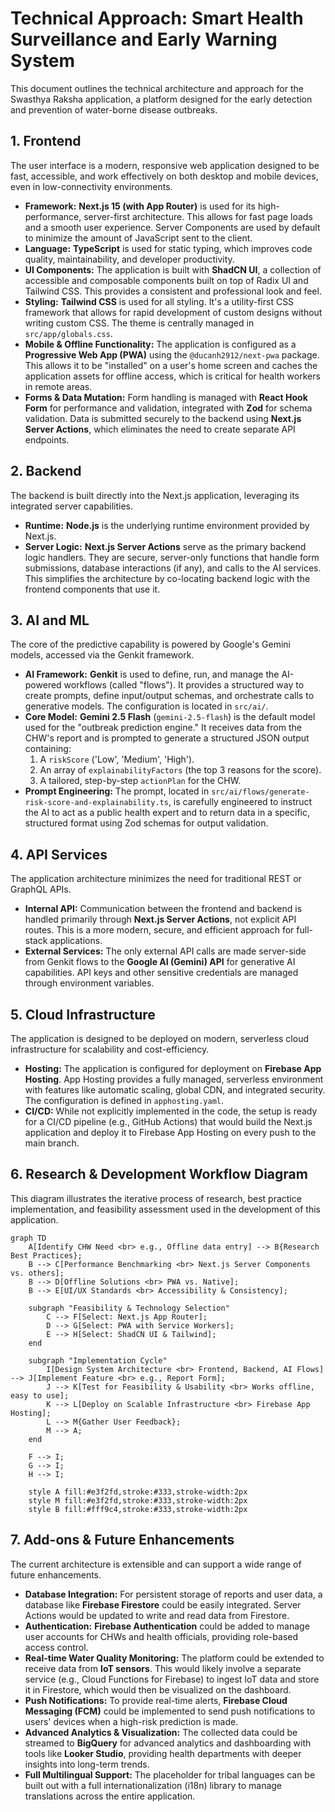 # Technical Approach: Smart Health Surveillance and Early Warning System

This document outlines the technical architecture and approach for the Swasthya Raksha application, a platform designed for the early detection and prevention of water-borne disease outbreaks.

## 1. Frontend

The user interface is a modern, responsive web application designed to be fast, accessible, and work effectively on both desktop and mobile devices, even in low-connectivity environments.

- **Framework:** **Next.js 15 (with App Router)** is used for its high-performance, server-first architecture. This allows for fast page loads and a smooth user experience. Server Components are used by default to minimize the amount of JavaScript sent to the client.
- **Language:** **TypeScript** is used for static typing, which improves code quality, maintainability, and developer productivity.
- **UI Components:** The application is built with **ShadCN UI**, a collection of accessible and composable components built on top of Radix UI and Tailwind CSS. This provides a consistent and professional look and feel.
- **Styling:** **Tailwind CSS** is used for all styling. It's a utility-first CSS framework that allows for rapid development of custom designs without writing custom CSS. The theme is centrally managed in `src/app/globals.css`.
- **Mobile & Offline Functionality:** The application is configured as a **Progressive Web App (PWA)** using the `@ducanh2912/next-pwa` package. This allows it to be "installed" on a user's home screen and caches the application assets for offline access, which is critical for health workers in remote areas.
- **Forms & Data Mutation:** Form handling is managed with **React Hook Form** for performance and validation, integrated with **Zod** for schema validation. Data is submitted securely to the backend using **Next.js Server Actions**, which eliminates the need to create separate API endpoints.

## 2. Backend

The backend is built directly into the Next.js application, leveraging its integrated server capabilities.

- **Runtime:** **Node.js** is the underlying runtime environment provided by Next.js.
- **Server Logic:** **Next.js Server Actions** serve as the primary backend logic handlers. They are secure, server-only functions that handle form submissions, database interactions (if any), and calls to the AI services. This simplifies the architecture by co-locating backend logic with the frontend components that use it.

## 3. AI and ML

The core of the predictive capability is powered by Google's Gemini models, accessed via the Genkit framework.

- **AI Framework:** **Genkit** is used to define, run, and manage the AI-powered workflows (called "flows"). It provides a structured way to create prompts, define input/output schemas, and orchestrate calls to generative models. The configuration is located in `src/ai/`.
- **Core Model:** **Gemini 2.5 Flash** (`gemini-2.5-flash`) is the default model used for the "outbreak prediction engine." It receives data from the CHW's report and is prompted to generate a structured JSON output containing:
    1.  A `riskScore` ('Low', 'Medium', 'High').
    2.  An array of `explainabilityFactors` (the top 3 reasons for the score).
    3.  A tailored, step-by-step `actionPlan` for the CHW.
- **Prompt Engineering:** The prompt, located in `src/ai/flows/generate-risk-score-and-explainability.ts`, is carefully engineered to instruct the AI to act as a public health expert and to return data in a specific, structured format using Zod schemas for output validation.

## 4. API Services

The application architecture minimizes the need for traditional REST or GraphQL APIs.

- **Internal API:** Communication between the frontend and backend is handled primarily through **Next.js Server Actions**, not explicit API routes. This is a more modern, secure, and efficient approach for full-stack applications.
- **External Services:** The only external API calls are made server-side from Genkit flows to the **Google AI (Gemini) API** for generative AI capabilities. API keys and other sensitive credentials are managed through environment variables.

## 5. Cloud Infrastructure

The application is designed to be deployed on modern, serverless cloud infrastructure for scalability and cost-efficiency.

- **Hosting:** The application is configured for deployment on **Firebase App Hosting**. App Hosting provides a fully managed, serverless environment with features like automatic scaling, global CDN, and integrated security. The configuration is defined in `apphosting.yaml`.
- **CI/CD:** While not explicitly implemented in the code, the setup is ready for a CI/CD pipeline (e.g., GitHub Actions) that would build the Next.js application and deploy it to Firebase App Hosting on every push to the main branch.

## 6. Research & Development Workflow Diagram

This diagram illustrates the iterative process of research, best practice implementation, and feasibility assessment used in the development of this application.

```mermaid
graph TD
    A[Identify CHW Need <br> e.g., Offline data entry] --> B{Research Best Practices};
    B --> C[Performance Benchmarking <br> Next.js Server Components vs. others];
    B --> D[Offline Solutions <br> PWA vs. Native];
    B --> E[UI/UX Standards <br> Accessibility & Consistency];

    subgraph "Feasibility & Technology Selection"
        C --> F[Select: Next.js App Router];
        D --> G[Select: PWA with Service Workers];
        E --> H[Select: ShadCN UI & Tailwind];
    end

    subgraph "Implementation Cycle"
        I[Design System Architecture <br> Frontend, Backend, AI Flows] --> J[Implement Feature <br> e.g., Report Form];
        J --> K[Test for Feasibility & Usability <br> Works offline, easy to use];
        K --> L[Deploy on Scalable Infrastructure <br> Firebase App Hosting];
        L --> M{Gather User Feedback};
        M --> A;
    end

    F --> I;
    G --> I;
    H --> I;

    style A fill:#e3f2fd,stroke:#333,stroke-width:2px
    style M fill:#e3f2fd,stroke:#333,stroke-width:2px
    style B fill:#fff9c4,stroke:#333,stroke-width:2px
```

## 7. Add-ons & Future Enhancements

The current architecture is extensible and can support a wide range of future enhancements.

- **Database Integration:** For persistent storage of reports and user data, a database like **Firebase Firestore** could be easily integrated. Server Actions would be updated to write and read data from Firestore.
- **Authentication:** **Firebase Authentication** could be added to manage user accounts for CHWs and health officials, providing role-based access control.
- **Real-time Water Quality Monitoring:** The platform could be extended to receive data from **IoT sensors**. This would likely involve a separate service (e.g., Cloud Functions for Firebase) to ingest IoT data and store it in Firestore, which would then be visualized on the dashboard.
- **Push Notifications:** To provide real-time alerts, **Firebase Cloud Messaging (FCM)** could be implemented to send push notifications to users' devices when a high-risk prediction is made.
- **Advanced Analytics & Visualization:** The collected data could be streamed to **BigQuery** for advanced analytics and dashboarding with tools like **Looker Studio**, providing health departments with deeper insights into long-term trends.
- **Full Multilingual Support:** The placeholder for tribal languages can be built out with a full internationalization (i18n) library to manage translations across the entire application.

